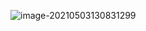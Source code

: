 ![image-20210503130831299](C:\Users\zhuwanning\AppData\Roaming\Typora\typora-user-images\image-20210503130831299.png)